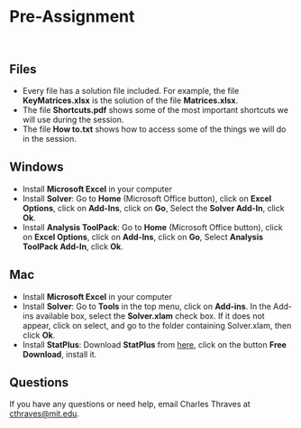 # Pre-Assignment <br /> <br />

## Files
* Every file has a solution file included. For example, the file **KeyMatrices.xlsx** is the solution of the file **Matrices.xlsx**.
* The file **Shortcuts.pdf** shows some of the most important shortcuts we will use during the session.
* The file **How to.txt** shows how to access some of the things we will do in the session.

## Windows <br />
* Install **Microsoft Excel** in your computer <br />
* Install **Solver**: Go to **Home** (Microsoft Office button), click on **Excel Options**, click on **Add-Ins**, click on **Go**, Select the **Solver Add-In**, click **Ok**. <br />
* Install **Analysis ToolPack**: Go to **Home** (Microsoft Office button), click on **Excel Options**, click on **Add-Ins**, click on **Go**, Select **Analysis ToolPack Add-In**, click **Ok**. <br />


## Mac <br />
* Install **Microsoft Excel** in your computer <br />
* Install **Solver**:  Go to **Tools** in the top menu, click on **Add-ins**. In the Add-ins available box, select the **Solver.xlam** check box. If it does not appear, click on select, and go to the folder containing Solver.xlam, then click **Ok**. <br />
* Install **StatPlus**: Download **StatPlus** from [here](http://www.analystsoft.com/en/products/statplusmacle/), click on the button **Free Download**, install it. <br />

## Questions <br />
If you have any questions or need help, email Charles Thraves at cthraves@mit.edu.
